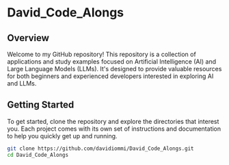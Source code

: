 # David_Code_Alongs

## Overview

Welcome to my GitHub repository! This repository is a collection of applications and study examples focused on Artificial Intelligence (AI) and Large Language Models (LLMs). It's designed to provide valuable resources for both beginners and experienced developers interested in exploring AI and LLMs.

## Getting Started

To get started, clone the repository and explore the directories that interest you. Each project comes with its own set of instructions and documentation to help you quickly get up and running.

```sh
git clone https://github.com/davidiommi/David_Code_Alongs.git
cd David_Code_Alongs
